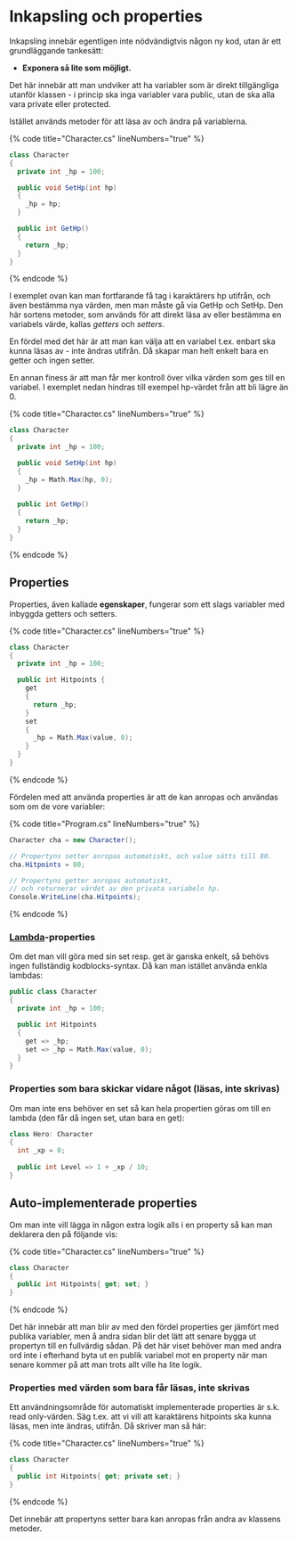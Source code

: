 # Inkapsling och properties

Inkapsling innebär egentligen inte nödvändigtvis någon ny kod, utan är ett grundläggande tankesätt:

* **Exponera så lite som möjligt.**

Det här innebär att man undviker att ha variabler som är direkt tillgängliga utanför klassen - i princip ska inga variabler vara public, utan de ska alla vara private eller protected.

Istället används metoder för att läsa av och ändra på variablerna.

{% code title="Character.cs" lineNumbers="true" %}
```csharp
class Character
{
  private int _hp = 100;

  public void SetHp(int hp)
  {
    _hp = hp;
  }

  public int GetHp()
  {
    return _hp;
  }  
}
```
{% endcode %}

I exemplet ovan kan man fortfarande få tag i karaktärers hp utifrån, och även bestämma nya värden, men man måste gå via GetHp och SetHp. Den här sortens metoder, som används för att direkt läsa av eller bestämma en variabels värde, kallas _getters_ och _setters_.

En fördel med det här är att man kan välja att en variabel t.ex. enbart ska kunna läsas av - inte ändras utifrån. Då skapar man helt enkelt bara en getter och ingen setter.

En annan finess är att man får mer kontroll över vilka värden som ges till en variabel. I exemplet nedan hindras till exempel hp-värdet från att bli lägre än 0.

{% code title="Character.cs" lineNumbers="true" %}
```csharp
class Character
{
  private int _hp = 100;

  public void SetHp(int hp)
  {
    _hp = Math.Max(hp, 0);
  }
  
  public int GetHp()
  {
    return _hp;
  }
}
```
{% endcode %}

## Properties

Properties, även kallade **egenskaper**, fungerar som ett slags variabler med inbyggda getters och setters.

{% code title="Character.cs" lineNumbers="true" %}
```csharp
class Character
{
  private int _hp = 100;

  public int Hitpoints {
    get
    {
      return _hp;
    }
    set
    {
      _hp = Math.Max(value, 0);
    }
  }
}
```
{% endcode %}

Fördelen med att använda properties är att de kan anropas och användas som om de vore variabler:

{% code title="Program.cs" lineNumbers="true" %}
```csharp
Character cha = new Character();

// Propertyns setter anropas automatiskt, och value sätts till 80.
cha.Hitpoints = 80; 

// Propertyns getter anropas automatiskt, 
// och returnerar värdet av den privata variabeln hp.
Console.WriteLine(cha.Hitpoints);
```
{% endcode %}

### [Lambda](../grundlaeggande/delegates.md#lambdas)-properties

Om det man vill göra med sin set resp. get är ganska enkelt, så behövs ingen fullständig kodblocks-syntax. Då kan man istället använda enkla lambdas:

```csharp
public class Character
{
  private int _hp = 100;

  public int Hitpoints
  {
    get => _hp;
    set => _hp = Math.Max(value, 0);
  }
}
```

### Properties som bara skickar vidare något (läsas, inte skrivas)

Om man inte ens behöver en set så kan hela propertien göras om till en lambda (den får då ingen set, utan bara en get):

```csharp
class Hero: Character
{
  int _xp = 0;
  
  public int Level => 1 + _xp / 10;
}
```

## Auto-implementerade properties

Om man inte vill lägga in någon extra logik alls i en property så kan man deklarera den på följande vis:

{% code title="Character.cs" lineNumbers="true" %}
```csharp
class Character
{
  public int Hitpoints{ get; set; }
}
```
{% endcode %}

Det här innebär att man blir av med den fördel properties ger jämfört med publika variabler, men å andra sidan blir det lätt att senare bygga ut propertyn till en fullvärdig sådan. På det här viset behöver man med andra ord inte i efterhand byta ut en publik variabel mot en property när man senare kommer på att man trots allt ville ha lite logik.

### Properties med värden som bara får läsas, inte skrivas

Ett användningsområde för automatiskt implementerade properties är s.k. read only-värden. Säg t.ex. att vi vill att karaktärens hitpoints ska kunna läsas, men inte ändras, utifrån. Då skriver man så här:

{% code title="Character.cs" lineNumbers="true" %}
```csharp
class Character
{
  public int Hitpoints{ get; private set; }
}
```
{% endcode %}

Det innebär att propertyns setter bara kan anropas från andra av klassens metoder.
